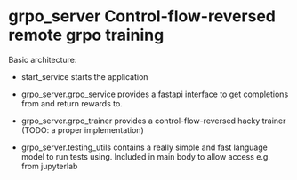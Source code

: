 # grpo_server Control-flow-reversed remote grpo training

Basic architecture:

* start_service starts the application

* grpo_server.grpo_service provides a fastapi interface to get
  completions from and return rewards to.

* grpo_server.grpo_trainer provides a control-flow-reversed hacky
  trainer (TODO: a proper implementation)

* grpo_server.testing_utils contains a really simple and fast
  language model to run tests using. Included in main body
  to allow access e.g. from jupyterlab
